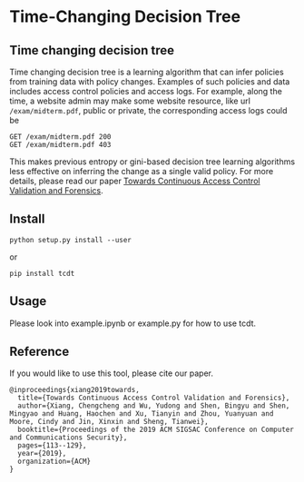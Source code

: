 # Time-Changing Decision Tree

## Time changing decision tree
Time changing decision tree is a learning algorithm that can infer policies from training data with policy changes. Examples of such policies and data includes access control policies and access logs. For example, along the time, a website admin may make some website resource, like url `/exam/midterm.pdf`, public or private, the corresponding access logs could be

```
GET /exam/midterm.pdf 200
GET /exam/midterm.pdf 403
```

This makes previous entropy or gini-based decision tree learning algorithms less effective on inferring the change as a single valid policy. For more details, please read our paper [Towards Continuous Access Control Validation and Forensics](https://evonx.github.io/files/pdiff.pdf).

## Install

```
python setup.py install --user
```
or

```
pip install tcdt
```


## Usage
Please look into example.ipynb or example.py for how to use tcdt.

## Reference
If you would like to use this tool, please cite our paper.

```
@inproceedings{xiang2019towards,
  title={Towards Continuous Access Control Validation and Forensics},
  author={Xiang, Chengcheng and Wu, Yudong and Shen, Bingyu and Shen, Mingyao and Huang, Haochen and Xu, Tianyin and Zhou, Yuanyuan and Moore, Cindy and Jin, Xinxin and Sheng, Tianwei},
  booktitle={Proceedings of the 2019 ACM SIGSAC Conference on Computer and Communications Security},
  pages={113--129},
  year={2019},
  organization={ACM}
}
```
